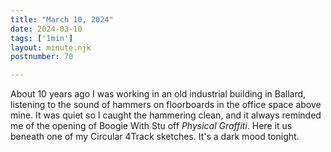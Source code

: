 ```yaml
---
title: "March 10, 2024"
date: 2024-03-10
tags: ['1min']
layout: minute.njk
postnumber: 70

---
```


About 10 years ago I was working in an old industrial building in Ballard, listening to the sound of hammers on floorboards in the office space above mine. It was quiet so I caught the hammering clean, and it always reminded me of the opening of Boogie With Stu off *Physical Graffiti*.  Here it us beneath one of my Circular 4Track sketches. It's a dark mood tonight. 